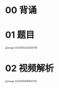 # 00 背诵





# 01 题目

<img src="https://cvp.oss-cn-shanghai.aliyuncs.com/picgo/202401032202942.png" alt="image-20240103220200755" style="zoom:50%;" />



# 02 视频解析

<img src="https://cvp.oss-cn-shanghai.aliyuncs.com/picgo/202401040919431.png" alt="image-20240104091947310" style="zoom:50%;" />
